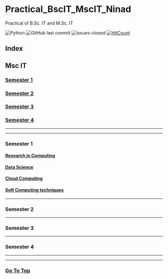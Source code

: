 # Practical_BscIT_MscIT_Ninad
Practical of B.Sc. IT and M.Sc. IT

![Python](https://img.shields.io/badge/python-v3.8.8%2B-blue)
![GitHub last commit](https://img.shields.io/github/last-commit/NinadKarlekar/Practical_BscIT_MscIT_Ninad?logo=github)
![issues-closed](https://img.shields.io/github/issues-closed/NinadKarlekar/Practical_BscIT_MscIT_Ninad)
[![HitCount](http://hits.dwyl.com/NinadKarlekar/Practical_BscIT_MscIT_Ninad.svg)](http://hits.dwyl.com/NinadKarlekar/Practical_BscIT_MscIT_Ninad)



## Index

## Msc IT

### [Semester 1](#semester-1-1)
### [Semester 2](#semester-2-1)
### [Semester 3](#semester-3-1)
### [Semester 4](#semester-4-1)

---------------------
-----------------------

### **Semester 1**

#### [Research in Computing](/MscIT/Semester%201/Research_In_Computing/)
#### [Data Science](/MscIT/Semester%201/Data_Science/)
#### [Cloud Computing](/MscIT/Semester%201/Cloud_Computing/)
#### [Soft Computing techniques](/MscIT/Semester%201/Soft_Computing_Techniques/)

*************

### **Semester 2**

******************

### **Semester 3**

*****************

### **Semester 4**


***********************
*********************

### [Go To Top](#practical_bscit_mscit_ninad)

